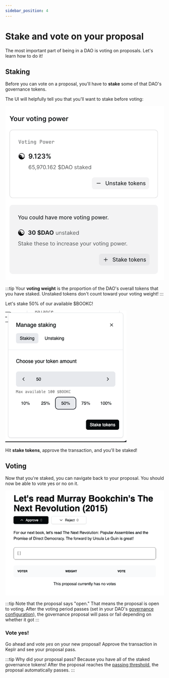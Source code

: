 ```yaml
---
sidebar_position: 4
---
```


# Stake and vote on your proposal

The most important part of being in a DAO is voting on proposals. Let's learn how to do it!

## Staking

Before you can vote on a proposal, you'll have to **stake** some of that DAO's governance tokens.

The UI will helpfully tell you that you'll want to stake before voting:

![](/img/quickstart/vote-staking.png)


:::tip
Your **voting weight** is the proportion of the DAO's overall tokens that you have staked. Unstaked tokens don't count toward your voting weight!
:::

Let's stake 50% of our available $BOOKC!

![](/img/quickstart/vote-staking-50.png)

Hit **stake tokens**, approve the transaction, and you'll be staked!

## Voting

Now that you're staked, you can navigate back to your proposal.
You should now be able to vote yes or no on it.

![](/img/quickstart/vote-voting.png)

:::tip
Note that the proposal says "open." That means the proposal is open to voting. After the voting period passes (set in your DAO's [governance configuration](./create-a-dao.md#voting-config)), the governance proposal will pass or fail depending on whether it got
:::

### Vote yes!

Go ahead and vote *yes* on your new proposal! Approve the transaction in Keplr and see your proposal pass.

:::tip
Why did your proposal pass? Because you have all of the staked governance tokens! After the proposal reaches the [passing threshold](/docs/voting-config#passing-threshold-), the proposal automatically passes.
:::

